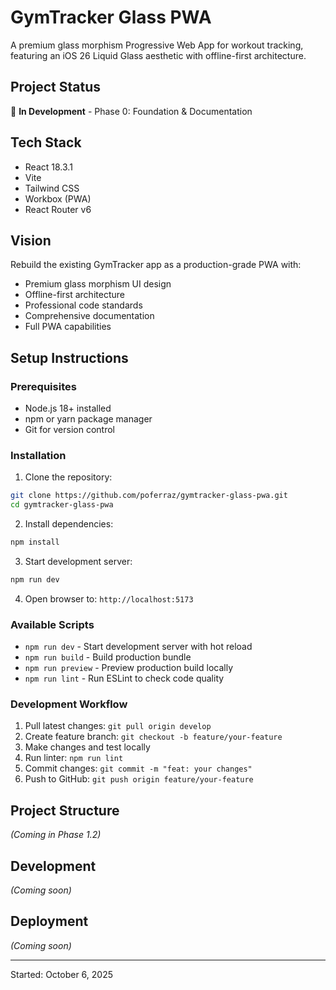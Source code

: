 # GymTracker Glass PWA

A premium glass morphism Progressive Web App for workout tracking, featuring an iOS 26 Liquid Glass aesthetic with offline-first architecture.

## Project Status
🚧 **In Development** - Phase 0: Foundation & Documentation

## Tech Stack
- React 18.3.1
- Vite
- Tailwind CSS
- Workbox (PWA)
- React Router v6

## Vision
Rebuild the existing GymTracker app as a production-grade PWA with:
- Premium glass morphism UI design
- Offline-first architecture
- Professional code standards
- Comprehensive documentation
- Full PWA capabilities

## Setup Instructions

### Prerequisites
- Node.js 18+ installed
- npm or yarn package manager
- Git for version control

### Installation

1. Clone the repository:
```bash
git clone https://github.com/poferraz/gymtracker-glass-pwa.git
cd gymtracker-glass-pwa
```

2. Install dependencies:
```bash
npm install
```

3. Start development server:
```bash
npm run dev
```

4. Open browser to: `http://localhost:5173`

### Available Scripts

- `npm run dev` - Start development server with hot reload
- `npm run build` - Build production bundle
- `npm run preview` - Preview production build locally
- `npm run lint` - Run ESLint to check code quality

### Development Workflow

1. Pull latest changes: `git pull origin develop`
2. Create feature branch: `git checkout -b feature/your-feature`
3. Make changes and test locally
4. Run linter: `npm run lint`
5. Commit changes: `git commit -m "feat: your changes"`
6. Push to GitHub: `git push origin feature/your-feature`

## Project Structure
*(Coming in Phase 1.2)*

## Development
*(Coming soon)*

## Deployment
*(Coming soon)*

---

Started: October 6, 2025
